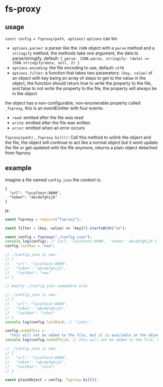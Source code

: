# fs-proxy

## usage

`const config = fsproxy(path, options)`
`options` can be:

* `options.parser`: a parser like the `JSON` object with a `parse` method and a `stringify` method, the methods take one argument, the data to parse/stringify, default: `{ parse: JSON.parse, stringify: (data) => JSON.stringify(data, null, 2) }`
* `options.encoding`: the file encoding to use, default: `utf8`
* `options.filter`: a function that takes two parameters: `(key, value)` of an object with key being an array of steps to get to the value in the object, the function should return true to write the property to the file, and false to not write the property to the file, the property will always be in the object

the object has a non-configurable, non-enumerable property called `_fsproxy`, this is an eventEmitter with four events:

* `read`: emitted after the file was read
* `write`: emitted after the file was written
* `error`: emitted when an error occurs

`fsproxy(path)._fsproxy.kill()`: Call this method to unlink the object and the file, the object will continue to act like a normal object but it wont update the file or get updated with the file anymore, returns a plain object detached from fsproxy

## example

imagine a file named `config.json`
the content is:

```
{
  "url": "localhost:8000",
  "token": "abcdefghijk"
}
```

js:

```js
const fsproxy = require("fsproxy");

const filter = (key, value) => !key[0].startsWith("no");

const config = fsproxy("./config.json");
console.log(config); // {url: 'localhost:8000', 'token: 'abcdefghijk'}
config.lastRan = "now";

// ./config.json is now:
// {
//   "url": "localhost:8000",
//   "token": "abcdefghijk",
//   "lastRan": "now"
// }

// modify ./config.json somewhere else

// ./config.json is now:
// {
//   "url": "localhost:8000",
//   "token": "abcdefghijk",
//   "lastRan": "later"
// }
console.log(config.lastRan); // 'later'

config.noAddThis =
  "this will not be added to the file, but it is available in the object";
console.log(config.noAddThis); // this will not be added to the file, but it is available in the object

// ./config.json is now:
// {
//   "url": "localhost:8000",
//   "token": "abcdefghijk",
//   "lastRan": "later"
// }

const plainObject = config._fsproxy.kill();
```

